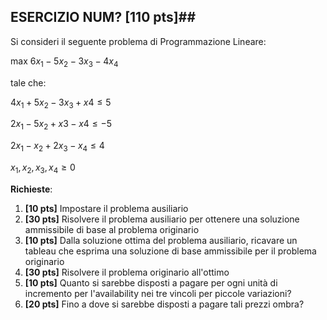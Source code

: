 ## ESERCIZIO NUM? \[110 pts\]##

Si consideri il seguente problema di Programmazione Lineare:

max $6x_1 - 5x_2 - 3x_3 - 4x_4$

tale che:


$4x_1 + 5x_2 - 3x_3 + x4 \le 5$

$2x_1 - 5x_2 + x3 - x4 \le -5$

$2x_1 - x_2 + 2x_3 - x_4 \le 4$

$x_1, x_2, x_3, x_4 \ge 0$


__Richieste__:
1. __\[10 pts\]__ Impostare il problema ausiliario
2. __\[30 pts\]__ Risolvere il problema ausiliario per ottenere una soluzione ammissibile di base al problema originario
3. __\[10 pts\]__ Dalla soluzione ottima del problema ausiliario, ricavare un tableau che esprima una soluzione di base ammissibile per il problema originario
4. __\[30 pts\]__ Risolvere il problema originario all'ottimo
5. __\[10 pts\]__ Quanto si sarebbe disposti a pagare per ogni unità di incremento per l'availability nei tre vincoli per piccole variazioni?
6. __\[20 pts\]__ Fino a dove si sarebbe disposti a pagare tali prezzi ombra?
